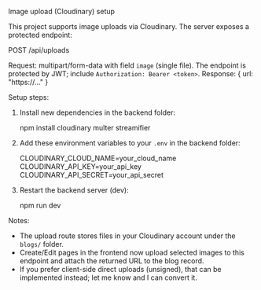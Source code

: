 Image upload (Cloudinary) setup

This project supports image uploads via Cloudinary. The server exposes a protected endpoint:

POST /api/uploads

Request: multipart/form-data with field `image` (single file). The endpoint is protected by JWT; include `Authorization: Bearer <token>`.
Response: { url: "https://..." }

Setup steps:

1. Install new dependencies in the backend folder:

   npm install cloudinary multer streamifier

2. Add these environment variables to your `.env` in the backend folder:

   CLOUDINARY_CLOUD_NAME=your_cloud_name
   CLOUDINARY_API_KEY=your_api_key
   CLOUDINARY_API_SECRET=your_api_secret

3. Restart the backend server (dev):

   npm run dev

Notes:

- The upload route stores files in your Cloudinary account under the `blogs/` folder.
- Create/Edit pages in the frontend now upload selected images to this endpoint and attach the returned URL to the blog record.
- If you prefer client-side direct uploads (unsigned), that can be implemented instead; let me know and I can convert it.
